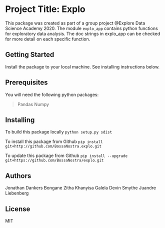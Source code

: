 # Project Title: Explo

This package was created as part of a group project @Explore Data Science Academy 2020. The module `explo_app` contains python functions for exploratory data analysis. The doc strings in explo_app can be checked for more detail on each specific function.

## Getting Started

Install the package to your local machine. See installing instructions below.



## Prerequisites

You will need the following python packages:
 > Pandas
 > Numpy


## Installing

To build this package locally
`python setup.py sdist`

To install this package from Github
`pip install git+http://github.com/BossaNostra.explo.git`

To update this package from Github
`pip install --upgrade git+https://github.com/BossaNostra/explo.git`

## Authors

Jonathan Dankers
Bongane Zitha
Khanyisa Galela
Devin Smythe
Juandre Liebenberg

## License

MIT